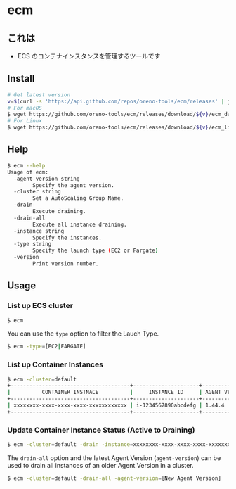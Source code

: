 # ecm

## これは

* ECS のコンテナインスタンスを管理するツールです

## Install


```sh
# Get latest version
v=$(curl -s 'https://api.github.com/repos/oreno-tools/ecm/releases' | jq -r '.[0].tag_name')
# For macOS
$ wget https://github.com/oreno-tools/ecm/releases/download/${v}/ecm_darwin_amd64 -O ~/bin/ecm && chmod +x ~/bin/ecm
# For Linux
$ wget https://github.com/oreno-tools/ecm/releases/download/${v}/ecm_linux_amd64 -O ~/bin/ecm && chmod +x ~/bin/ecm
```

## Help

```sh
$ ecm --help
Usage of ecm:
  -agent-version string
        Specify the agent version.
  -cluster string
        Set a AutoScaling Group Name.
  -drain
        Execute draining.
  -drain-all
        Execute all instance draining.
  -instance string
        Specify the instances.
  -type string
        Specify the launch type (EC2 or Fargate)
  -version
        Print version number.

```

## Usage

### List up ECS cluster

```sh
$ ecm
```

You can use the `type` option to filter the Lauch Type.

```sh
$ ecm -type=[EC2|FARGATE]
```


### List up Container Instances

```sh
$ ecm -cluster=default
+--------------------------------------+---------------------+---------------+----------------+---------------+--------+
|          CONTAINER INSTNACE          |     INSTANCE ID     | AGENT VERSION | DOCKER VERSION | RUNNING TASKS | STATUS |
+--------------------------------------+---------------------+---------------+----------------+---------------+--------+
| xxxxxxxx-xxxx-xxxx-xxxx-xxxxxxxxxxxx | i-1234567890abcdefg | 1.44.4        | 19.03.6-ce     |             2 | ACTIVE |
+--------------------------------------+---------------------+---------------+----------------+---------------+--------+
```

### Update Container Instance Status (Active to Draining)

```sh
$ ecm -cluster=default -drain -instance=xxxxxxxx-xxxx-xxxx-xxxx-xxxxxxxxxxxx
```

The `drain-all` option and the latest Agent Version (`agent-version`) can be used to drain all instances of an older Agent Version in a cluster.

```sh
$ ecm -cluster=default -drain-all -agent-version=[New Agent Version]
```
